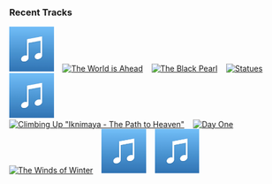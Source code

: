 ### Recent Tracks
[<img src='https://github.com/atfinke/atfinke/blob/master/placeholder.jpeg?raw=true' width='16%' height='16%' alt='Pacific Rim (feat. Tom Morello)'>](https://www.last.fm/music/ramin%2bdjawadi/_/pacific%2brim%2b%2528feat.%2btom%2bmorello%2529)&nbsp;&nbsp;&nbsp;&nbsp;[<img src='https://lastfm.freetls.fastly.net/i/u/300x300/7f491ba8f16147c09e1335bd60dec106.png' width='16%' height='16%' alt='The World is Ahead'>](https://www.last.fm/music/howard%2bshore/_/the%2bworld%2bis%2bahead)&nbsp;&nbsp;&nbsp;&nbsp;[<img src='https://lastfm.freetls.fastly.net/i/u/300x300/485e096943934797a7e6c3ddf11b8adf.png' width='16%' height='16%' alt='The Black Pearl'>](https://www.last.fm/music/klaus%2bbadelt/_/the%2bblack%2bpearl)&nbsp;&nbsp;&nbsp;&nbsp;[<img src='https://lastfm.freetls.fastly.net/i/u/300x300/9d68f128eb1b4a8f9f1d17519f95dd97.png' width='16%' height='16%' alt='Statues'>](https://www.last.fm/music/alexandre%2bdesplat/_/statues)&nbsp;&nbsp;&nbsp;&nbsp;[<img src='https://github.com/atfinke/atfinke/blob/master/placeholder.jpeg?raw=true' width='16%' height='16%' alt='A Matter of Perception'>](https://www.last.fm/music/michael%2bgiacchino/_/a%2bmatter%2bof%2bperception)&nbsp;&nbsp;&nbsp;&nbsp;<br>[<img src='https://lastfm.freetls.fastly.net/i/u/300x300/96507e89022c4f9c9e06f2735607a832.png' width='16%' height='16%' alt='Climbing Up "Iknimaya - The Path to Heaven"'>](https://www.last.fm/music/james%2bhorner/_/climbing%2bup%2b%2522iknimaya%2b-%2bthe%2bpath%2bto%2bheaven%2522)&nbsp;&nbsp;&nbsp;&nbsp;[<img src='https://lastfm.freetls.fastly.net/i/u/300x300/96e822af96e594b3f19ef4900c36cd5e.png' width='16%' height='16%' alt='Day One'>](https://www.last.fm/music/hans%2bzimmer/_/day%2bone)&nbsp;&nbsp;&nbsp;&nbsp;[<img src='https://lastfm.freetls.fastly.net/i/u/300x300/59a2ee4345a44eb360ae67225eb58dbd.png' width='16%' height='16%' alt='The Winds of Winter'>](https://www.last.fm/music/ramin%2bdjawadi/_/the%2bwinds%2bof%2bwinter)&nbsp;&nbsp;&nbsp;&nbsp;[<img src='https://github.com/atfinke/atfinke/blob/master/placeholder.jpeg?raw=true' width='16%' height='16%' alt='Lose You Again'>](https://www.last.fm/music/walk%2bthe%2bmoon/_/lose%2byou%2bagain)&nbsp;&nbsp;&nbsp;&nbsp;[<img src='https://github.com/atfinke/atfinke/blob/master/placeholder.jpeg?raw=true' width='16%' height='16%' alt='Finale (feat. Nicholas Petricca)'>](https://www.last.fm/music/madeon/_/finale%2b%2528feat.%2bnicholas%2bpetricca%2529)&nbsp;&nbsp;&nbsp;&nbsp;<br>